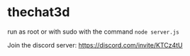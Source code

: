 # thechat3d

run as root or with sudo with the command `node server.js`

Join the discord server: https://discord.com/invite/KTCz4tU
